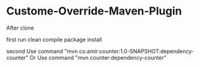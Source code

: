 # Custome-Override-Maven-Plugin

After clone 

first
run  clean compile package install

second
Use command   "mvn co.amir:counter:1.0-SNAPSHOT:dependency-counter"
Or
Use command   "mvn counter:dependency-counter"
